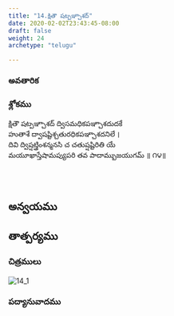 ```yaml
---
title: "14.క్షితౌ షట్పఞ్చాశద్"
date: 2020-02-02T23:43:45-08:00
draft: false
weight: 24
archetype: "telugu"

---
```


### అవతారిక


### శ్లోకము

క్షితౌ షట్పఞ్చాశద్ ద్విసమధికపఞ్చాశదుదకే
<br/>హుతాశే ద్వాషష్టిశ్చతురధికపఞ్చాశదనిలే ।
<br/>దివి ద్విష్షట్త్రింశన్మనసి చ చతుష్షష్టిరితి యే
<br/>మయూఖాస్తేషామప్యుపరి తవ పాదామ్బుజయుగమ్ ॥ ౧౪॥
<br/>

<br/><br/>

## అన్వయము 


## తాత్పర్యము 

### చిత్రములు 

![14_1](/images/sl/manual/SL_V14.jpg)

### పద్యానువాదము

